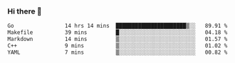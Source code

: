 ### Hi there 👋

<!--
**yeya24/yeya24** is a ✨ _special_ ✨ repository because its `README.md` (this file) appears on your GitHub profile.

Here are some ideas to get you started:

- 🔭 I’m currently working on ...
- 🌱 I’m currently learning ...
- 👯 I’m looking to collaborate on ...
- 🤔 I’m looking for help with ...
- 💬 Ask me about ...
- 📫 How to reach me: ...
- 😄 Pronouns: ...
- ⚡ Fun fact: ...
-->

<!--START_SECTION:waka-->

```txt
Go                14 hrs 14 mins  ██████████████████████▒░░   89.91 %
Makefile          39 mins         █░░░░░░░░░░░░░░░░░░░░░░░░   04.18 %
Markdown          14 mins         ▒░░░░░░░░░░░░░░░░░░░░░░░░   01.57 %
C++               9 mins          ▒░░░░░░░░░░░░░░░░░░░░░░░░   01.02 %
YAML              7 mins          ▒░░░░░░░░░░░░░░░░░░░░░░░░   00.82 %
```

<!--END_SECTION:waka-->
